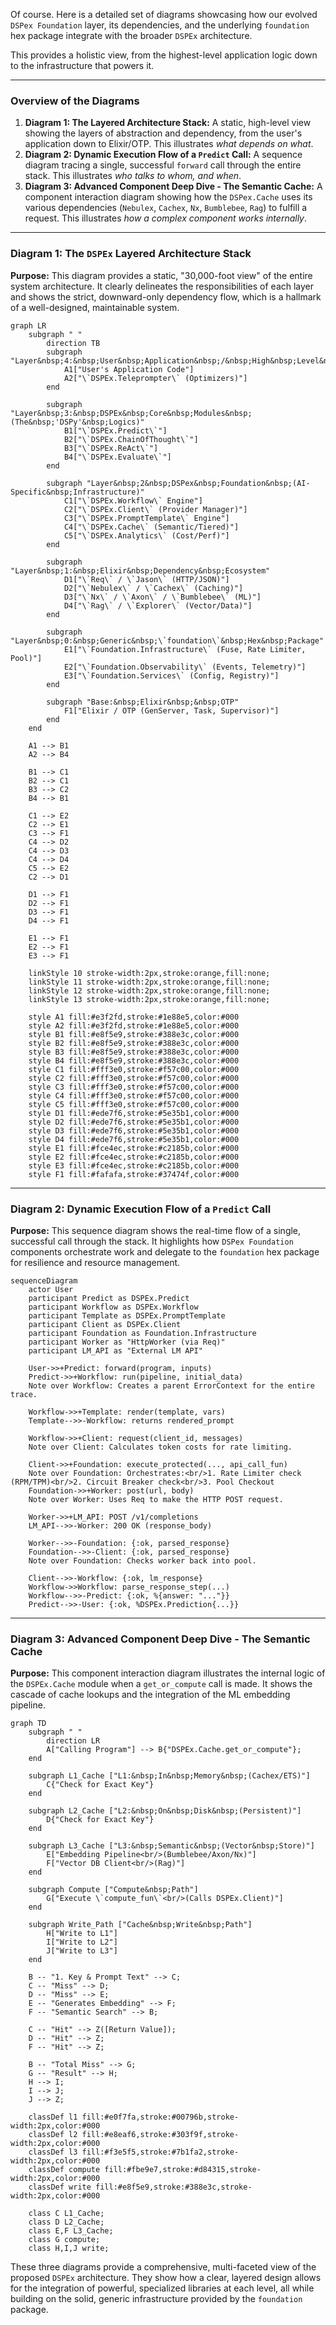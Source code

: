 Of course. Here is a detailed set of diagrams showcasing how our evolved `DSPex Foundation` layer, its dependencies, and the underlying `foundation` hex package integrate with the broader `DSPEx` architecture.

This provides a holistic view, from the highest-level application logic down to the infrastructure that powers it.

---

### **Overview of the Diagrams**

1.  **Diagram 1: The Layered Architecture Stack:** A static, high-level view showing the layers of abstraction and dependency, from the user's application down to Elixir/OTP. This illustrates *what depends on what*.
2.  **Diagram 2: Dynamic Execution Flow of a `Predict` Call:** A sequence diagram tracing a single, successful `forward` call through the entire stack. This illustrates *who talks to whom, and when*.
3.  **Diagram 3: Advanced Component Deep Dive - The Semantic Cache:** A component interaction diagram showing how the `DSPex.Cache` uses its various dependencies (`Nebulex`, `Cachex`, `Nx`, `Bumblebee`, `Rag`) to fulfill a request. This illustrates *how a complex component works internally*.

---

### **Diagram 1: The `DSPEx` Layered Architecture Stack**

**Purpose:** This diagram provides a static, "30,000-foot view" of the entire system architecture. It clearly delineates the responsibilities of each layer and shows the strict, downward-only dependency flow, which is a hallmark of a well-designed, maintainable system.

```mermaid
graph LR
    subgraph " "
        direction TB
        subgraph "Layer&nbsp;4:&nbsp;User&nbsp;Application&nbsp;/&nbsp;High&nbsp;Level&nbsp;Programs"
            A1["User's Application Code"]
            A2["\`DSPEx.Teleprompter\` (Optimizers)"]
        end

        subgraph "Layer&nbsp;3:&nbsp;DSPEx&nbsp;Core&nbsp;Modules&nbsp;(The&nbsp;'DSPy'&nbsp;Logics)"
            B1["\`DSPEx.Predict\`"]
            B2["\`DSPEx.ChainOfThought\`"]
            B3["\`DSPEx.ReAct\`"]
            B4["\`DSPEx.Evaluate\`"]
        end

        subgraph "Layer&nbsp;2&nbsp;DSPex&nbsp;Foundation&nbsp;(AI-Specific&nbsp;Infrastructure)"
            C1["\`DSPEx.Workflow\` Engine"]
            C2["\`DSPEx.Client\` (Provider Manager)"]
            C3["\`DSPEx.PromptTemplate\` Engine"]
            C4["\`DSPEx.Cache\` (Semantic/Tiered)"]
            C5["\`DSPEx.Analytics\` (Cost/Perf)"]
        end

        subgraph "Layer&nbsp;1:&nbsp;Elixir&nbsp;Dependency&nbsp;Ecosystem"
            D1["\`Req\` / \`Jason\` (HTTP/JSON)"]
            D2["\`Nebulex\` / \`Cachex\` (Caching)"]
            D3["\`Nx\` / \`Axon\` / \`Bumblebee\` (ML)"]
            D4["\`Rag\` / \`Explorer\` (Vector/Data)"]
        end

        subgraph "Layer&nbsp;0:&nbsp;Generic&nbsp;\`foundation\`&nbsp;Hex&nbsp;Package"
            E1["\`Foundation.Infrastructure\` (Fuse, Rate Limiter, Pool)"]
            E2["\`Foundation.Observability\` (Events, Telemetry)"]
            E3["\`Foundation.Services\` (Config, Registry)"]
        end

        subgraph "Base:&nbsp;Elixir&nbsp;&nbsp;OTP"
            F1["Elixir / OTP (GenServer, Task, Supervisor)"]
        end
    end

    A1 --> B1
    A2 --> B4

    B1 --> C1
    B2 --> C1
    B3 --> C2
    B4 --> B1

    C1 --> E2
    C2 --> E1
    C3 --> F1
    C4 --> D2
    C4 --> D3
    C4 --> D4
    C5 --> E2
    C2 --> D1

    D1 --> F1
    D2 --> F1
    D3 --> F1
    D4 --> F1

    E1 --> F1
    E2 --> F1
    E3 --> F1
    
    linkStyle 10 stroke-width:2px,stroke:orange,fill:none;
    linkStyle 11 stroke-width:2px,stroke:orange,fill:none;
    linkStyle 12 stroke-width:2px,stroke:orange,fill:none;
    linkStyle 13 stroke-width:2px,stroke:orange,fill:none;

    style A1 fill:#e3f2fd,stroke:#1e88e5,color:#000
    style A2 fill:#e3f2fd,stroke:#1e88e5,color:#000
    style B1 fill:#e8f5e9,stroke:#388e3c,color:#000
    style B2 fill:#e8f5e9,stroke:#388e3c,color:#000
    style B3 fill:#e8f5e9,stroke:#388e3c,color:#000
    style B4 fill:#e8f5e9,stroke:#388e3c,color:#000
    style C1 fill:#fff3e0,stroke:#f57c00,color:#000
    style C2 fill:#fff3e0,stroke:#f57c00,color:#000
    style C3 fill:#fff3e0,stroke:#f57c00,color:#000
    style C4 fill:#fff3e0,stroke:#f57c00,color:#000
    style C5 fill:#fff3e0,stroke:#f57c00,color:#000
    style D1 fill:#ede7f6,stroke:#5e35b1,color:#000
    style D2 fill:#ede7f6,stroke:#5e35b1,color:#000
    style D3 fill:#ede7f6,stroke:#5e35b1,color:#000
    style D4 fill:#ede7f6,stroke:#5e35b1,color:#000
    style E1 fill:#fce4ec,stroke:#c2185b,color:#000
    style E2 fill:#fce4ec,stroke:#c2185b,color:#000
    style E3 fill:#fce4ec,stroke:#c2185b,color:#000
    style F1 fill:#fafafa,stroke:#37474f,color:#000
```

---

### **Diagram 2: Dynamic Execution Flow of a `Predict` Call**

**Purpose:** This sequence diagram shows the real-time flow of a single, successful call through the stack. It highlights how `DSPex Foundation` components orchestrate work and delegate to the `foundation` hex package for resilience and resource management.

```mermaid
sequenceDiagram
    actor User
    participant Predict as DSPEx.Predict
    participant Workflow as DSPEx.Workflow
    participant Template as DSPEx.PromptTemplate
    participant Client as DSPEx.Client
    participant Foundation as Foundation.Infrastructure
    participant Worker as "HttpWorker (via Req)"
    participant LM_API as "External LM API"

    User->>+Predict: forward(program, inputs)
    Predict->>+Workflow: run(pipeline, initial_data)
    Note over Workflow: Creates a parent ErrorContext for the entire trace.

    Workflow->>+Template: render(template, vars)
    Template-->>-Workflow: returns rendered_prompt

    Workflow->>+Client: request(client_id, messages)
    Note over Client: Calculates token costs for rate limiting.

    Client->>+Foundation: execute_protected(..., api_call_fun)
    Note over Foundation: Orchestrates:<br/>1. Rate Limiter check (RPM/TPM)<br/>2. Circuit Breaker check<br/>3. Pool Checkout
    Foundation->>+Worker: post(url, body)
    Note over Worker: Uses Req to make the HTTP POST request.

    Worker->>+LM_API: POST /v1/completions
    LM_API-->>-Worker: 200 OK (response_body)

    Worker-->>-Foundation: {:ok, parsed_response}
    Foundation-->>-Client: {:ok, parsed_response}
    Note over Foundation: Checks worker back into pool.

    Client-->>-Workflow: {:ok, lm_response}
    Workflow->>Workflow: parse_response_step(...)
    Workflow-->>-Predict: {:ok, %{answer: "..."}}
    Predict-->>-User: {:ok, %DSPEx.Prediction{...}}
```

---

### **Diagram 3: Advanced Component Deep Dive - The Semantic Cache**

**Purpose:** This component interaction diagram illustrates the internal logic of the `DSPEx.Cache` module when a `get_or_compute` call is made. It shows the cascade of cache lookups and the integration of the ML embedding pipeline.

```mermaid
graph TD
    subgraph " "
        direction LR
        A["Calling Program"] --> B{"DSPEx.Cache.get_or_compute"};
    end

    subgraph L1_Cache ["L1:&nbsp;In&nbsp;Memory&nbsp;(Cachex/ETS)"]
        C{"Check for Exact Key"}
    end

    subgraph L2_Cache ["L2:&nbsp;On&nbsp;Disk&nbsp;(Persistent)"]
        D{"Check for Exact Key"}
    end

    subgraph L3_Cache ["L3:&nbsp;Semantic&nbsp;(Vector&nbsp;Store)"]
        E["Embedding Pipeline<br/>(Bumblebee/Axon/Nx)"]
        F["Vector DB Client<br/>(Rag)"]
    end

    subgraph Compute ["Compute&nbsp;Path"]
        G["Execute \`compute_fun\`<br/>(Calls DSPEx.Client)"]
    end
    
    subgraph Write_Path ["Cache&nbsp;Write&nbsp;Path"]
        H["Write to L1"]
        I["Write to L2"]
        J["Write to L3"]
    end

    B -- "1. Key & Prompt Text" --> C;
    C -- "Miss" --> D;
    D -- "Miss" --> E;
    E -- "Generates Embedding" --> F;
    F -- "Semantic Search" --> B;
    
    C -- "Hit" --> Z([Return Value]);
    D -- "Hit" --> Z;
    F -- "Hit" --> Z;

    B -- "Total Miss" --> G;
    G -- "Result" --> H;
    H --> I;
    I --> J;
    J --> Z;

    classDef l1 fill:#e0f7fa,stroke:#00796b,stroke-width:2px,color:#000
    classDef l2 fill:#e8eaf6,stroke:#303f9f,stroke-width:2px,color:#000
    classDef l3 fill:#f3e5f5,stroke:#7b1fa2,stroke-width:2px,color:#000
    classDef compute fill:#fbe9e7,stroke:#d84315,stroke-width:2px,color:#000
    classDef write fill:#e8f5e9,stroke:#388e3c,stroke-width:2px,color:#000

    class C L1_Cache;
    class D L2_Cache;
    class E,F L3_Cache;
    class G compute;
    class H,I,J write;
```

These three diagrams provide a comprehensive, multi-faceted view of the proposed `DSPEx` architecture. They show how a clear, layered design allows for the integration of powerful, specialized libraries at each level, all while building on the solid, generic infrastructure provided by the `foundation` package.

